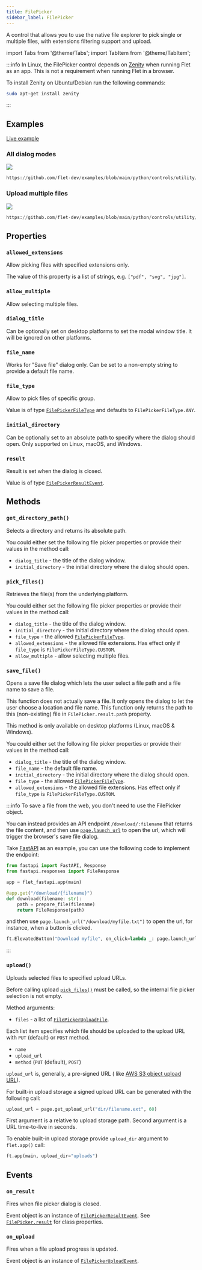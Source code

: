 ```yaml
---
title: FilePicker
sidebar_label: FilePicker
---
```


A control that allows you to use the native file explorer to pick single or multiple files, with extensions filtering support and upload.

import Tabs from '@theme/Tabs';
import TabItem from '@theme/TabItem';

:::info
In Linux, the FilePicker control depends on [Zenity](https://help.gnome.org/users/zenity/stable/)  when running Flet as an app. This is not a requirement when running Flet in a browser.

To install Zenity on Ubuntu/Debian run the following commands:
```bash
sudo apt-get install zenity
```
:::

## Examples

[Live example](https://flet-controls-gallery.fly.dev/utility/filepicker)

### All dialog modes

<img src="/img/docs/controls/file-picker/file-picker-all-modes-demo.png" className="screenshot-70" />

```python reference
https://github.com/flet-dev/examples/blob/main/python/controls/utility/file-picker/file-picker-all-modes.py
```

### Upload multiple files

<img src="/img/docs/controls/file-picker/file-picker-multiple-uploads.png" className="screenshot-40" />

```python reference
https://github.com/flet-dev/examples/blob/main/python/controls/utility/file-picker/file-picker-upload-progress.py
```

## Properties

### `allowed_extensions`

Allow picking files with specified extensions only.

The value of this property is a list of strings, e.g. `["pdf", "svg", "jpg"]`.

### `allow_multiple`

Allow selecting multiple files.

### `dialog_title`

Can be optionally set on desktop platforms to set the modal window title. It will be ignored on other platforms.

### `file_name`

Works for "Save file" dialog only. Can be set to a non-empty string to provide a default file name.

### `file_type`

Allow to pick files of specific group.

Value is of type [`FilePickerFileType`](/docs/reference/types/filepickerfiletype) and defaults
to `FilePickerFileType.ANY`.

### `initial_directory`

Can be optionally set to an absolute path to specify where the dialog should open. Only supported on Linux, macOS, and Windows.

### `result`

Result is set when the dialog is closed.

Value is of type [`FilePickerResultEvent`](/docs/reference/types/filepickerresultevent).

## Methods

### `get_directory_path()`

Selects a directory and returns its absolute path.

You could either set the following file picker properties or provide their values in the method call:

* `dialog_title` - the title of the dialog window.
* `initial_directory` - the initial directory where the dialog should open.

### `pick_files()`

Retrieves the file(s) from the underlying platform.

You could either set the following file picker properties or provide their values in the method call:

* `dialog_title` - the title of the dialog window.
* `initial_directory` - the initial directory where the dialog should open.
* `file_type` - the allowed [`FilePickerFileType`](/docs/reference/types/filepickerfiletype).
* `allowed_extensions` - the allowed file extensions. Has effect only if `file_type` is `FilePickerFileType.CUSTOM`.
* `allow_multiple` - allow selecting multiple files.

### `save_file()`

Opens a save file dialog which lets the user select a file path and a file name to save a file.

This function does not actually save a file. It only opens the dialog to let the user choose a location and file name. This function only returns the path to this (non-existing) file in `FilePicker.result.path` property.

This method is only available on desktop platforms (Linux, macOS & Windows).

You could either set the following file picker properties or provide their values in the method call:

* `dialog_title` - the title of the dialog window.
* `file_name` - the default file name.
* `initial_directory` - the initial directory where the dialog should open.
* `file_type` - the allowed [`FilePickerFileType`](/docs/reference/types/filepickerfiletype).
* `allowed_extensions` - the allowed file extensions. Has effect only if `file_type` is `FilePickerFileType.CUSTOM`.

:::info
To save a file from the web, you don't need to use the FilePicker object.

You can instead provides an API endpoint `/download/:filename` that returns the file content, and then
use [`page.launch_url`](/docs/controls/page#launch_urlurl) to open the url, which will trigger the browser's save file dialog.

Take [FastAPI](/docs/publish/web/dynamic-website#advanced-fastapi-scenarios) as an example, you can use the following code to implement the endpoint:

```python
from fastapi import FastAPI, Response
from fastapi.responses import FileResponse

app = flet_fastapi.app(main)

@app.get("/download/{filename}")
def download(filename: str):
    path = prepare_file(filename)
    return FileResponse(path)
```

and then use `page.launch_url("/download/myfile.txt")` to open the url, for instance, when a button is clicked.

```python
ft.ElevatedButton("Download myfile", on_click=lambda _: page.launch_url("/download/myfile.txt"))
```
:::

### `upload()`

Uploads selected files to specified upload URLs.

Before calling upload [`pick_files()`](#pick_files) must be called, so the internal file picker selection is not empty.

Method arguments:

* `files` - a list of [`FilePickerUploadFile`](/docs/reference/types/filepickeruploadfile).

Each list item specifies which file should be uploaded to the upload URL with `PUT` (default) or `POST` method.

* `name`
* `upload_url`
* `method` (`PUT` (default), `POST`)

`upload_url` is, generally, a pre-signed URL (
like [AWS S3 object upload URL](https://docs.aws.amazon.com/AmazonS3/latest/userguide/PresignedUrlUploadObject.html)).

For built-in upload storage a signed upload URL can be generated with the following call:

```python
upload_url = page.get_upload_url("dir/filename.ext", 60)
```

First argument is a relative to upload storage path.
Second argument is a URL time-to-live in seconds.

To enable built-in upload storage provide `upload_dir` argument to `flet.app()` call:

```python
ft.app(main, upload_dir="uploads")
```

## Events

### `on_result`

Fires when file picker dialog is closed.

Event object is an instance of [`FilePickerResultEvent`](/docs/reference/types/filepickerresultevent).
See [`FilePicker.result`](#result) for class properties.

### `on_upload`

Fires when a file upload progress is updated.

Event object is an instance of [`FilePickerUploadEvent`](/docs/reference/types/filepickeruploadevent).